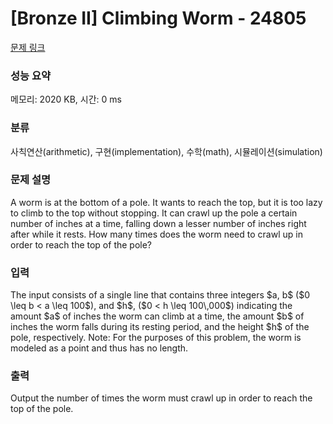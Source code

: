 # [Bronze II] Climbing Worm - 24805 

[문제 링크](https://www.acmicpc.net/problem/24805) 

### 성능 요약

메모리: 2020 KB, 시간: 0 ms

### 분류

사칙연산(arithmetic), 구현(implementation), 수학(math), 시뮬레이션(simulation)

### 문제 설명

<p>A worm is at the bottom of a pole. It wants to reach the top, but it is too lazy to climb to the top without stopping. It can crawl up the pole a certain number of inches at a time, falling down a lesser number of inches right after while it rests. How many times does the worm need to crawl up in order to reach the top of the pole?</p>

### 입력 

 <p>The input consists of a single line that contains three integers $a, b$ ($0 \leq b < a \leq 100$), and $h$, ($0 < h \leq 100\,000$) indicating the amount $a$ of inches the worm can climb at a time, the amount $b$ of inches the worm falls during its resting period, and the height $h$ of the pole, respectively.  Note: For the purposes of this problem, the worm is modeled as a point and thus has no length.</p>

### 출력 

 <p>Output the number of times the worm must crawl up in order to reach the top of the pole. </p>

